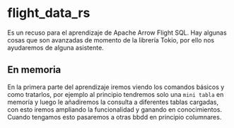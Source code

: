 # flight_data_rs

Es un recuso para el aprendizaje de Apache Arrow Flight SQL.
Hay algunas cosas que son avanzadas de momento de la librería Tokio, por ello nos ayudaremos de alguna asistente.

## En memoria

En la primera parte del aprendizaje iremos viendo los comandos básicos y como tratarlos, por ejemplo al principio tendremos solo una `mini tabla` en memoría y luego le añadiremos la consulta a diferentes tablas cargadas, con esto iremos ampliando la funcionalidad y ganando en conocimientos.
Cuando tengamos esto pasaremos a otras bbdd en principio columnares.
